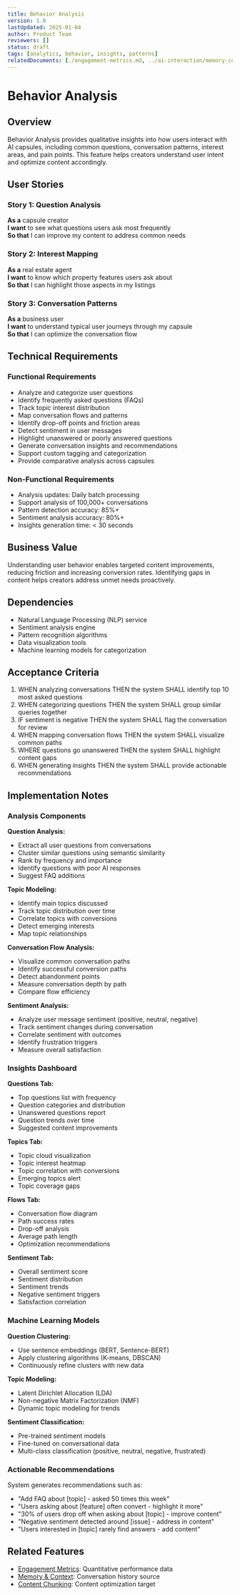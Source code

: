 ```yaml
---
title: Behavior Analysis
version: 1.0
lastUpdated: 2025-01-04
author: Product Team
reviewers: []
status: draft
tags: [analytics, behavior, insights, patterns]
relatedDocuments: [./engagement-metrics.md, ../ai-interaction/memory-context.md]
---
```


# Behavior Analysis

## Overview

Behavior Analysis provides qualitative insights into how users interact with AI capsules, including common questions, conversation patterns, interest areas, and pain points. This feature helps creators understand user intent and optimize content accordingly.

## User Stories

### Story 1: Question Analysis
**As a** capsule creator  
**I want** to see what questions users ask most frequently  
**So that** I can improve my content to address common needs

### Story 2: Interest Mapping
**As a** real estate agent  
**I want** to know which property features users ask about  
**So that** I can highlight those aspects in my listings

### Story 3: Conversation Patterns
**As a** business user  
**I want** to understand typical user journeys through my capsule  
**So that** I can optimize the conversation flow

## Technical Requirements

### Functional Requirements
- Analyze and categorize user questions
- Identify frequently asked questions (FAQs)
- Track topic interest distribution
- Map conversation flows and patterns
- Identify drop-off points and friction areas
- Detect sentiment in user messages
- Highlight unanswered or poorly answered questions
- Generate conversation insights and recommendations
- Support custom tagging and categorization
- Provide comparative analysis across capsules

### Non-Functional Requirements
- Analysis updates: Daily batch processing
- Support analysis of 100,000+ conversations
- Pattern detection accuracy: 85%+
- Sentiment analysis accuracy: 80%+
- Insights generation time: < 30 seconds

## Business Value

Understanding user behavior enables targeted content improvements, reducing friction and increasing conversion rates. Identifying gaps in content helps creators address unmet needs proactively.

## Dependencies

- Natural Language Processing (NLP) service
- Sentiment analysis engine
- Pattern recognition algorithms
- Data visualization tools
- Machine learning models for categorization

## Acceptance Criteria

1. WHEN analyzing conversations THEN the system SHALL identify top 10 most asked questions
2. WHEN categorizing questions THEN the system SHALL group similar queries together
3. IF sentiment is negative THEN the system SHALL flag the conversation for review
4. WHEN mapping conversation flows THEN the system SHALL visualize common paths
5. WHERE questions go unanswered THEN the system SHALL highlight content gaps
6. WHEN generating insights THEN the system SHALL provide actionable recommendations

## Implementation Notes

### Analysis Components

**Question Analysis:**
- Extract all user questions from conversations
- Cluster similar questions using semantic similarity
- Rank by frequency and importance
- Identify questions with poor AI responses
- Suggest FAQ additions

**Topic Modeling:**
- Identify main topics discussed
- Track topic distribution over time
- Correlate topics with conversions
- Detect emerging interests
- Map topic relationships

**Conversation Flow Analysis:**
- Visualize common conversation paths
- Identify successful conversion paths
- Detect abandonment points
- Measure conversation depth by path
- Compare flow efficiency

**Sentiment Analysis:**
- Analyze user message sentiment (positive, neutral, negative)
- Track sentiment changes during conversation
- Correlate sentiment with outcomes
- Identify frustration triggers
- Measure overall satisfaction

### Insights Dashboard

**Questions Tab:**
- Top questions list with frequency
- Question categories and distribution
- Unanswered questions report
- Question trends over time
- Suggested content improvements

**Topics Tab:**
- Topic cloud visualization
- Topic interest heatmap
- Topic correlation with conversions
- Emerging topics alert
- Topic coverage gaps

**Flows Tab:**
- Conversation flow diagram
- Path success rates
- Drop-off analysis
- Average path length
- Optimization recommendations

**Sentiment Tab:**
- Overall sentiment score
- Sentiment distribution
- Sentiment trends
- Negative sentiment triggers
- Satisfaction correlation

### Machine Learning Models

**Question Clustering:**
- Use sentence embeddings (BERT, Sentence-BERT)
- Apply clustering algorithms (K-means, DBSCAN)
- Continuously refine clusters with new data

**Topic Modeling:**
- Latent Dirichlet Allocation (LDA)
- Non-negative Matrix Factorization (NMF)
- Dynamic topic modeling for trends

**Sentiment Classification:**
- Pre-trained sentiment models
- Fine-tuned on conversational data
- Multi-class classification (positive, neutral, negative, frustrated)

### Actionable Recommendations

System generates recommendations such as:
- "Add FAQ about [topic] - asked 50 times this week"
- "Users asking about [feature] often convert - highlight it more"
- "30% of users drop off when asking about [topic] - improve content"
- "Negative sentiment detected around [issue] - address in content"
- "Users interested in [topic] rarely find answers - add content"

## Related Features

- [Engagement Metrics](./engagement-metrics.md): Quantitative performance data
- [Memory & Context](../ai-interaction/memory-context.md): Conversation history source
- [Content Chunking](../content-management/content-chunking.md): Content optimization target
